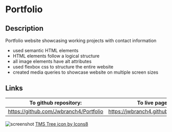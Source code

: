 # Portfolio

## Description

Portfolio website showcasing working projects with contact information

- used semantic HTML elements
- HTML elements follow a logical structure
- all image elements have alt attributes
- used flexbox css to structure the entire website
- created media queries to showcase website on multiple screen sizes

## Links

| To github repository:                  | To live page:                          |
| -------------------------------------- | -------------------------------------- |
| https://github.com/Jwbranch4/Portfolio | https://jwbranch4.github.io/Portfolio/ |

![screenshot](assets/images/)
<a href="https://icons8.com/icon/102677/tms-tree">TMS Tree icon by Icons8</a>
